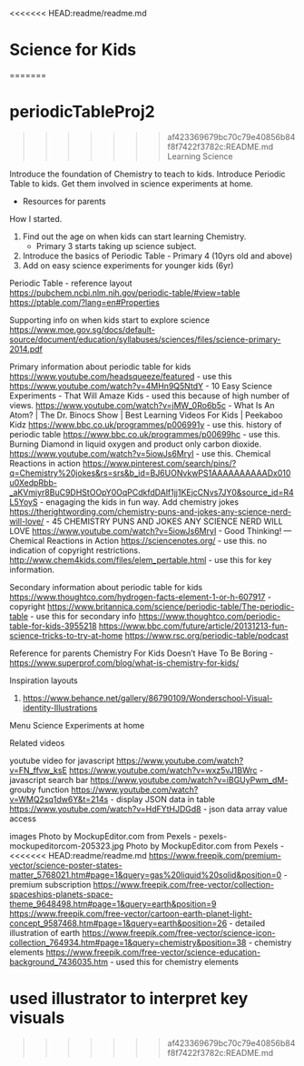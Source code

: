 <<<<<<< HEAD:readme/readme.md
# Science for Kids
=======
# periodicTableProj2

>>>>>>> af423369679bc70c79e40856b84f8f7422f3782c:README.md
Learning Science

Introduce the foundation of Chemistry to teach to kids. 
Introduce Periodic Table to kids.
Get them involved in science experiments at home. 
* Resources for parents 


How I started.
1. Find out the age on when kids can start learning Chemistry.
	* Primary 3 starts taking up science subject.
2. Introduce the basics of Periodic Table - Primary 4 (10yrs old and above)
2. Add on easy science experiments for younger kids (6yr)

Periodic Table - reference layout 
https://pubchem.ncbi.nlm.nih.gov/periodic-table/#view=table
https://ptable.com/?lang=en#Properties

Supporting info on when kids start to explore science
https://www.moe.gov.sg/docs/default-source/document/education/syllabuses/sciences/files/science-primary-2014.pdf

Primary information about periodic table for kids 
https://www.youtube.com/headsqueeze/featured - use this
https://www.youtube.com/watch?v=4MHn9Q5NtdY - 10 Easy Science Experiments - That Will Amaze Kids - used this because of high number of views.
https://www.youtube.com/watch?v=jMW_0Ro6b5c - What Is An Atom? | The Dr. Binocs Show | Best Learning Videos For Kids | Peekaboo Kidz 
https://www.bbc.co.uk/programmes/p006991y - use this. history of periodic table 
https://www.bbc.co.uk/programmes/p00699hc - use this. Burning Diamond in liquid oxygen and product only carbon dioxide.
https://www.youtube.com/watch?v=5iowJs6MryI - use this. Chemical Reactions in action
https://www.pinterest.com/search/pins/?q=Chemistry%20jokes&rs=srs&b_id=BJ6UONvkwPS1AAAAAAAAAADx010u0XedpRbb-_aKVmiyr8BuC9DHStOOpY0OqPCdkfdDAlf1jj1KEjcCNvs7JY0&source_id=R4L5YoyS - enagaging the kids in fun way. Add chemistry jokes
https://therightwording.com/chemistry-puns-and-jokes-any-science-nerd-will-love/ - 45 CHEMISTRY PUNS AND JOKES ANY SCIENCE NERD WILL LOVE
https://www.youtube.com/watch?v=5iowJs6MryI - Good Thinking! — Chemical Reactions in Action
https://sciencenotes.org/ - use this. no indication of copyright restrictions.
http://www.chem4kids.com/files/elem_pertable.html - use this for key information.

Secondary information about periodic table for kids
https://www.thoughtco.com/hydrogen-facts-element-1-or-h-607917 - copyright
https://www.britannica.com/science/periodic-table/The-periodic-table - use this for secondary info
https://www.thoughtco.com/periodic-table-for-kids-3955218
https://www.bbc.com/future/article/20131213-fun-science-tricks-to-try-at-home
https://www.rsc.org/periodic-table/podcast


Reference for parents 
Chemistry For Kids Doesn’t Have To Be Boring - https://www.superprof.com/blog/what-is-chemistry-for-kids/

Inspiration layouts
1. https://www.behance.net/gallery/86790109/Wonderschool-Visual-identity-Illustrations



Menu
Science Experiments at home

Related videos


youtube video for javascript
https://www.youtube.com/watch?v=FN_ffvw_ksE
https://www.youtube.com/watch?v=wxz5vJ1BWrc - javascript search bar
https://www.youtube.com/watch?v=iBGUyPwm_dM- grouby function
https://www.youtube.com/watch?v=WMQ2sq1dw6Y&t=214s - display JSON data in table
https://www.youtube.com/watch?v=HdFYtHJDGd8 - json data array value access

images 
Photo by MockupEditor.com from Pexels - pexels-mockupeditorcom-205323.jpg
Photo by MockupEditor.com from Pexels - 
<<<<<<< HEAD:readme/readme.md
https://www.freepik.com/premium-vector/science-poster-states-matter_5768021.htm#page=1&query=gas%20liquid%20solid&position=0 - premium subscription
https://www.freepik.com/free-vector/collection-spaceships-planets-space-theme_9648498.htm#page=1&query=earth&position=9
https://www.freepik.com/free-vector/cartoon-earth-planet-light-concept_9587468.htm#page=1&query=earth&position=26 - detailed illustration of earth
https://www.freepik.com/free-vector/science-icon-collection_764934.htm#page=1&query=chemistry&position=38 - chemistry elements 
https://www.freepik.com/free-vector/science-education-background_7436035.htm - used this for chemistry elements


used illustrator to interpret key visuals
=======
>>>>>>> af423369679bc70c79e40856b84f8f7422f3782c:README.md
